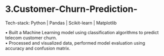 # 3.Customer-Churn-Prediction-
Tech-stack: Python | Pandas | Scikit-learn | Matplotlib 

• Built a Machine Learning model using classification algorithms to  predict telecom customer churn.  
• Processed and visualized data, performed model evaluation using  accuracy and confusion matrix. 
